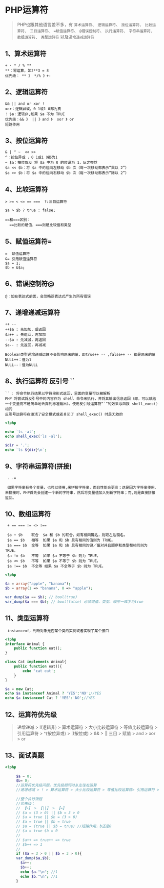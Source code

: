 # PHP运算符
> PHP也跟其他语言差不多，有
`算术运算符`、
`逻辑运算符`、
`按位运算符`、
`比较运算符`、
`三目运算符`、
`=赋值运算符`、
`@错误控制符`、
`执行运算符`、
`字符串运算符`、
`数组运算符`、
`类型运算符`
以及`递增递减运算符`

## 1、算术运算符
   
    + - * / % **
    **：幂运算，如2**3 = 8
    优先级： ** 》 */% 》+-
    
## 2、逻辑运算符
    
    && || and or xor !
    xor：逻辑异或，0 1或1 0都为真
    ! $a：逻辑非,如果 $a 不为 TRUE
    优先级：&& 》 || 》and 》  xor 》 or
    短路作用
 
## 3、按位运算符
 
    & | ^ ~  << >>
    ^：按位异或 ，0 1或1 0都为1
    ~ $a：按位取反 将 $a 中为 0 的位设为 1，反之亦然
    $a << $b：将 $a 中的位向左移动 $b 次（每一次移动都表示“乘以 2”）
    $a >> $b：将 $a 中的位向右移动 $b 次（每一次移动都表示“除以 2”）
    
## 4、比较运算符
  
    > >= < <= == ===  ?:三目运算符

    $a > $b ? true : false;
    
    ==和===区别：
      ==比较的是值，===则是比较值和类型
   
## 5、赋值运算符=
   
    =  赋值运算符
    &= 引用赋值运算符
    $a = 1;
    $b = &$a;
   
    
## 6、错误控制符@
   
    @：加在表达式前面，会忽略该表达式产生的所有错误
   
## 7、递增递减运算符
  
    ++ --
    ++$a : 先加加，后返回
    $a++ : 先返回，再加加
    --$a : 先减减，再返回
    $a-- : 先返回，再减减
   
    Boolean类型递增递减运算不会影响原来的值，即true++ -- ,false++ -- 都是原来的值
    NULL++：值为1
    NULL--：值为NULL
   
   
## 8、执行运算符 反引号 \`\`

    `` : 将命令执行结果以字符串形式返回，里面的变量可以被解析
    PHP 将尝试将反引号中的内容作为 shell 命令来执行，并将其输出信息返回（即，可以赋给一个变量而不是简单地丢弃到标准输出）。使用反引号运算符“`”的效果与函数 shell_exec() 相同
    反引号运算符在激活了安全模式或者关闭了 shell_exec() 时是无效的
```php
<?php

echo `ls -al`;
echo shell_exec('ls -al');

$dir = '.';
echo `ls ${dir}\n`;
```
   
## 9、字符串运算符(拼接)
    
     . .=
     
     如果字符串有多个变量，也可以使用,来拼接字符串，而且性能会更高；这是因为字符串使用.来拼接时，PHP首先会创建一个新的字符串，然后将变量值加入到新字符串；而,则是直接拼接返回。
     
## 10、数组运算符
     
     + == === != <> !==
     
     $a + $b	联合	$a 和 $b 的联合。如有相同键名，则取左边键名。
     $a == $b	相等	如果 $a 和 $b 具有相同的值则为 TRUE。
     $a === $b	全等	如果 $a 和 $b 具有相同的键／值对并且顺序和类型都相同则为 TRUE。
     $a != $b	不等	如果 $a 不等于 $b 则为 TRUE。
     $a <> $b	不等	如果 $a 不等于 $b 则为 TRUE。
     $a !== $b	不全等	如果 $a 不全等于 $b 则为 TRUE。

```php
<?php

$a = array("apple", "banana");
$b = array(1 => "banana", 0 => "apple");

var_dump($a == $b); // bool(true)
var_dump($a === $b); // bool(false) 必须键值、类型、顺序一致才为true
```     
## 11、类型运算符

     instanceof，判断对象是否某个类的实例或者实现了某个接口
     
```php
<?php
interface Animal {
	public function eat();
}

class Cat implements Animal{
	public function eat(){
		echo 'cat eat';
	}
}

$a = new Cat;
echo $a instanceof Animal ? 'YES':'NO';//YES
echo $a instanceof Cat ? 'YES':'NO';//YES
```
 
## 12、运算符优先级
> 递增递减 > !(逻辑非) > 算术运算符 > 大小比较运算符 > 等值比较运算符 > 引用运算符 > ^(按位异或) > |(按位或) > && > ||  三目 > 赋值 > and > xor > or
     

## 13、面试真题
```php
<?php
     
     $a = 0;
     $b= 0;
     //运算符优先级问题。优先级相同时从左往右运算
     //递增递减 > ! > 算术运算符 > 大小比较运算符 > 等值比较运算符> 引用运算符 > ^ > | > && > || > 三目 > = > and  >xor > or
     
     //整个执行流程
     //优先级：
     // 【>】 > 【||】 > 【=】
     // $a = (3 > 0) || $b = 3 > 0
     // $a = true || $b = (3 > 0)
     // $a = true || $b = true
     // $a = (true || $b = true) //短路作用，b还是0
     // $a = true $b = 0
     //
     // $a++ => true++ => true
     // $b++ => 1
     //
     if ($a = 3 > 0 || $b = 3 > 0){
     var_dump($a,$b);
       $a++;
       $b++;
       echo $a."\n"; //1
       echo $b."\n"; //1
     }
     
```